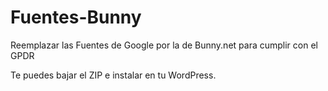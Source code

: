# Fuentes-Bunny
Reemplazar las Fuentes de Google por la de Bunny.net para cumplir con el GPDR

Te puedes bajar el ZIP e instalar en tu WordPress.
